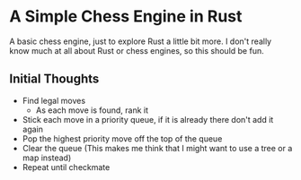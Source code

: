 # A Simple Chess Engine in Rust

A basic chess engine, just to explore Rust a little bit more. I don't really know
much at all about Rust or chess engines, so this should be fun.

## Initial Thoughts

- Find legal moves
	- As each move is found, rank it
- Stick each move in a priority queue, if it is already there don't add it again
- Pop the highest priority move off the top of the queue
- Clear the queue (This makes me think that I might want to use a tree or a map instead)
- Repeat until checkmate
